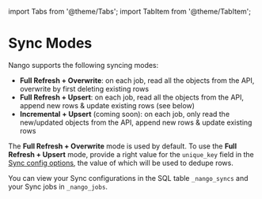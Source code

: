 import Tabs from '@theme/Tabs';
import TabItem from '@theme/TabItem';

# Sync Modes

Nango supports the following syncing modes:
- **Full Refresh + Overwrite**: on each job, read all the objects from the API, overwrite by first deleting existing rows
- **Full Refresh + Upsert**: on each job, read all the objects from the API, append new rows & update existing rows (see below)
- **Incremental + Upsert** (coming soon): on each job, only read the new/updated objects from the API, append new rows & update existing rows

The **Full Refresh + Overwrite** mode is used by default. To use the **Full Refresh + Upsert** mode, provide a right value for the `unique_key` field in the [Sync config options](sync-all-options.md), the value of which will be used to dedupe rows.

You can view your Sync configurations in the SQL table `_nango_syncs` and your Sync jobs in `_nango_jobs`.